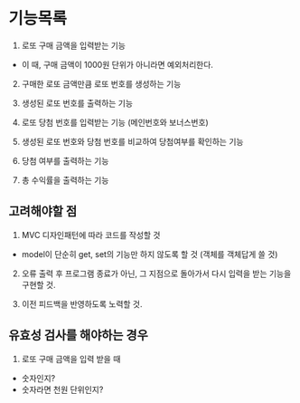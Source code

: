 # 기능목록

1. 로또 구매 금액을 입력받는 기능

- 이 때, 구매 금액이 1000원 단위가 아니라면 예외처리한다.

2. 구매한 로또 금액만큼 로또 번호를 생성하는 기능

3. 생성된 로또 번호를 출력하는 기능

4. 로또 당첨 번호를 입력받는 기능 (메인번호와 보너스번호)

5. 생성된 로또 번호와 당첨 번호를 비교하여 당첨여부를 확인하는 기능

6. 당첨 여부를 출력하는 기능

7. 총 수익률을 출력하는 기능

## 고려해야할 점

1. MVC 디자인패턴에 따라 코드를 작성할 것

- model이 단순히 get, set의 기능만 하지 않도록 할 것 (객체를 객체답게 쓸 것)

2. 오류 출력 후 프로그램 종료가 아닌, 그 지점으로 돌아가서 다시 입력을 받는 기능을 구현할 것.

3. 이전 피드백을 반영하도록 노력할 것.

## 유효성 검사를 해야하는 경우

1. 로또 구매 금액을 입력 받을 때

- 숫자인지?
- 숫자라면 천원 단위인지?

